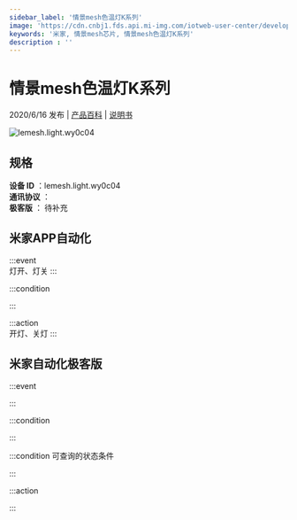 ```yaml
---
sidebar_label: '情景mesh色温灯K系列'
image: 'https://cdn.cnbj1.fds.api.mi-img.com/iotweb-user-center/developer_1679047687869jORAV6Xj.png?GalaxyAccessKeyId=AKVGLQWBOVIRQ3XLEW&Expires=9223372036854775807&Signature=BnpQIgIV64V5FvrN4PWxxcFymb0='
keywords: '米家, 情景mesh芯片, 情景mesh色温灯K系列'
description : ''
---
```

# 情景mesh色温灯K系列

2020/6/16 发布 | [产品百科](https://home.mi.com/webapp/content/baike/product/index.html?model=lemesh.light.wy0c04/) | [说明书](https://home.mi.com/views/introduction.html?model=lemesh.light.wy0c04&region=cn)

![lemesh.light.wy0c04](https://cdn.cnbj1.fds.api.mi-img.com/iotweb-user-center/developer_1679047687869jORAV6Xj.png?GalaxyAccessKeyId=AKVGLQWBOVIRQ3XLEW&Expires=9223372036854775807&Signature=BnpQIgIV64V5FvrN4PWxxcFymb0=)

## 规格  
> 
**设备 ID** ：lemesh.light.wy0c04  
**通讯协议** ：  
**极客版**  ： 待补充 


## 米家APP自动化  

:::event  
灯开、灯关
:::

:::condition  

:::

:::action   
开灯、关灯
:::

## 米家自动化极客版  

:::event  

:::

:::condition  

:::

:::condition 可查询的状态条件  

:::

:::action  

:::

        
